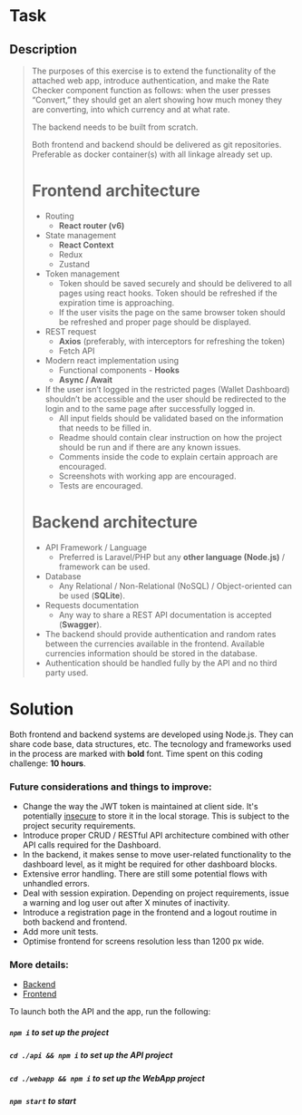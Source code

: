 # Task
## Description 
> The purposes of this exercise is to extend the functionality of the attached web app, introduce authentication, and make the Rate Checker component function as follows: when the user presses “Convert,” they should get an alert showing how much money they are converting, into which currency and at what rate.
>
> The backend needs to be built from scratch.
>
> Both frontend and backend should be delivered as git repositories. Preferable as docker container(s) with all linkage already set up.
>
> # Frontend architecture
>* Routing
>	* __React router (v6)__
>* State management
>	* __React Context__
>	* Redux
>	* Zustand
>* Token management
>	* Token should be saved securely and should be delivered to all pages using react hooks. Token should be refreshed if the expiration time is approaching.
>	* If the user visits the page on the same browser token should be refreshed and proper page should be displayed.
>* REST request
>	* __Axios__ (preferably, with interceptors for refreshing the token)
> 	* Fetch API
>* Modern react implementation using
>	* Functional components - __Hooks__
>	* __Async / Await__
>* If the user isn’t logged in the restricted pages (Wallet Dashboard) shouldn’t be accessible and the user should be redirected to the login and to the same page after successfully logged in.
>	* All input fields should be validated based on the information that needs to be filled in.
>	* Readme should contain clear instruction on how the project should be run and if there are any known issues.
>	* Comments inside the code to explain certain approach are encouraged.
>	* Screenshots with working app are encouraged.
>	* Tests are encouraged.
>
># Backend architecture
>* API Framework / Language    
>	* Preferred is Laravel/PHP but any __other language (Node.js)__ / framework can be used.
>* Database
>	* Any Relational / Non-Relational (NoSQL) / Object-oriented can be used (__SQLite__).
>* Requests documentation
>	* Any way to share a REST API documentation is accepted (__Swagger__).
>* The backend should provide authentication and random rates between the currencies available in the frontend. Available currencies information should be stored in the database.
>* Authentication should be handled fully by the API and no third party used.

# Solution

Both frontend and backend systems are developed using Node.js. They can share code base, data structures, etc. The tecnology and frameworks used in the process are marked with __bold__ font. Time spent on this coding challenge: __10 hours__.

### Future considerations and things to improve:

* Change the way the JWT token is maintained at client side. It's potentially [insecure](https://www.rdegges.com/2018/please-stop-using-local-storage/) to store it in the local storage. This is subject to the project security requirements.
* Introduce proper CRUD / RESTful API architecture combined with other API calls required for the Dashboard.
* In the backend, it makes sense to move user-related functionality to the dashboard level, as it might be required for other dashboard blocks.
* Extensive error handling. There are still some potential flows with unhandled errors.
* Deal with session expiration. Depending on project requirements, issue a warning and log user out after X minutes of inactivity.
* Introduce a registration page in the frontend and a logout routime in both backend and frontend.
* Add more unit tests.
* Optimise frontend for screens resolution less than 1200 px wide.

### More details:
* [Backend](api/)
* [Frontend](webapp/)

To launch both the API and the app, run the following:

##### `npm i` to set up the project
##### `cd ./api && npm i` to set up the API project
##### `cd ./webapp && npm i` to set up the WebApp project
##### `npm start` to start

